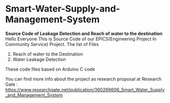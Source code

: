 # Smart-Water-Supply-and-Management-System
<b>Source Code of Leakage Detection and Reach of water to the destination</b>
Hello Everyone This is Source Code of our EPICS(Engineering Project In Community Service) Project.
The list of Files
1. Reach of water to the Destination
2. Water Leakage Detection

These code files based on Arduino C code

You can find more info about the project as research proposal at Research Gate :
https://www.researchgate.net/publication/360269606_Smart_Water_Supply_and_Management_System
